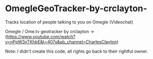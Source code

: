 # OmegleGeoTracker-by-crclayton-
Tracks location of people talking to you on Omegle (Videochat)

Omegle / Ome.tv geotracker by crclayton -> (https://www.youtube.com/watch?v=nPpW3xTKhbE&t=407s&ab_channel=CharlesClayton)

Note: I didn't create this code, all rights go back to their rightful owner.
